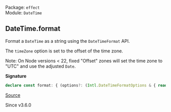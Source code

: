 Package: `effect`<br />
Module: `DateTime`<br />

## DateTime.format

Format a `DateTime` as a string using the `DateTimeFormat` API.

The `timeZone` option is set to the offset of the time zone.

Note: On Node versions < 22, fixed "Offset" zones will set the time zone to
"UTC" and use the adjusted `Date`.

**Signature**

```ts
declare const format: { (options?: (Intl.DateTimeFormatOptions & { readonly locale?: string | undefined; }) | undefined): (self: DateTime) => string; (self: DateTime, options?: (Intl.DateTimeFormatOptions & { readonly locale?: string | undefined; }) | undefined): string; }
```

[Source](https://github.com/Effect-TS/effect/tree/main/packages/effect/src/DateTime.ts#L1428)

Since v3.6.0